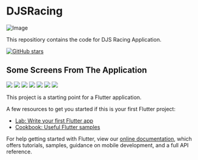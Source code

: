 # DJSRacing
![Image](https://static.wixstatic.com/media/8c4c45_1ee6686816ee43c0871292fff38e4ec8~mv2.jpg/v1/fill/w_1895,h_977,al_c,q_85,usm_0.66_1.00_0.01/8c4c45_1ee6686816ee43c0871292fff38e4ec8~mv2.webp)

This repositiory contains the code for DJS Racing Application.

[![GitHub stars](https://img.shields.io/github/stars/pramitbhatia25/Flutter-Project.svg?style=social&label=Star)](https://github.com/pramitbhatia25/Flutter-Project)
## Some Screens From The Application

<p float="left">
    <img src="https://github.com/pramitbhatia25/Flutter-Project/blob/main/lib/screensforgithub/onboarding.png"  /> <img src="https://github.com/pramitbhatia25/Flutter-Project/blob/main/lib/screensforgithub/djsabtus-removebg-preview.png"  /> 
  <img src="https://github.com/pramitbhatia25/Flutter-Project/blob/main/lib/screensforgithub/aboutus.png"  /> <img src="https://github.com/pramitbhatia25/Flutter-Project/blob/main/lib/screensforgithub/drawer.png" /> 
  <img src="https://github.com/pramitbhatia25/Flutter-Project/blob/main/lib/screensforgithub/formstudentpage.png" /> <img src="https://github.com/pramitbhatia25/Flutter-Project/blob/main/lib/screensforgithub/formstudentcomp.png" /> 
  
  <img src="https://github.com/pramitbhatia25/Flutter-Project/blob/main/lib/screensforgithub/dynamic.png" />
 
</p>





This project is a starting point for a Flutter application.

A few resources to get you started if this is your first Flutter project:

- [Lab: Write your first Flutter app](https://flutter.dev/docs/get-started/codelab)
- [Cookbook: Useful Flutter samples](https://flutter.dev/docs/cookbook)

For help getting started with Flutter, view our
[online documentation](https://flutter.dev/docs), which offers tutorials,
samples, guidance on mobile development, and a full API reference.
